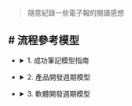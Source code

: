 ##### <!-- ref -->

> 隨意紀錄一些電子報的閱讀感想

## # 流程參考模型

<!-- 1. 成功筆記模型指南 -->

- <details close>
  <summary>1. 成功筆記模型指南</summary>

  <br>

  [《 Documenting knowledge: a guide to successful note-taking 》](https://github.com/readme/guides/documentation-note-taking?mc_cid=18ff349e7c&mc_eid=49edbbde24)

  - 我的解讀：可用於兩件事 (1)團隊協作筆記 (2)個人快速臨時筆記

    <br>
    <!-- (1)團隊協作筆記 -->

    - 1. 團隊中，各自所做的筆記，可以這個形式來儲存，而可以方便搜尋出相關內容的所有檔案

    <br>
    <!-- (2)個人快速臨時筆記 -->

    - 2. 用來記錄自己的臨時筆記，再以一個欄位標註是否已整理歸檔（也就是可用來取代現在此地的「未分類」這個資料夾）。也可以把與目前暫時使用 google sheet 來實作 GTD 的內容整合進來，使用 PARA 形式紀錄

    <br>
    <!-- 所想方法 -->

    - 所想方法：
      - 筆記分這四個欄位，要可以分開搜尋的欄位，像是 DB 那樣儲存。
      - 想簡易做一個此格式的 CRUD web app 以供使用。或是找到易於做此格式的現成 APP。

    <br>

  - PARA 筆記法簡錄：

    <br>
    <!-- 項目 -->

    - 項目：一系列與目標相關的任務，有截止日期

      - 例如：應用程序模型、產品規格、博客文章

    <br>
    <!-- 領域 -->

    - 領域：隨著時間的推移保持標準的活動範圍

      - 例如：專業發展、直接下屬、產品、寫作

    <br>
    <!-- 資源 -->

    - 資源：持續感興趣的話題或主題

      - 例如：項目管理、linting、隊友信息

    <br>
    <!-- 檔案 -->

    - 檔案：來自其他三個類別的非活動項目

      - 例如：已完成或不活動的項目、您不再致力於的領域、不再相關的資源

    <br>
    <!-- 另一個範例 -->

  - 網路上的一個範例，像是跟上述完全不同的另一個感覺（再研究）

    ![](https://i.imgur.com/jlwQhiq.jpg)

  </details>

<!-- 2. 產品開發週期模型 -->

- <details close>
  <summary>2. 產品開發週期模型</summary>

  <br>

  [《 5 Must-Have Stages of Product Development Lifecycle 》](https://medium.com/techmagic/5-must-have-stages-of-product-development-lifecycle-2b875dd3d42c)

  - 我的解讀：

    <br>
    <!-- (1) -->

    - 1.

    <br>

  </details>

<!-- 3. 軟體開發週期模型 -->

- <details close>
  <summary>3. 軟體開發週期模型</summary>

  <br>

  [《 Software Development Lifecycle Models - All You Need to Know 》](https://www.techmagic.co/blog/saas-development-lifecycle/)

  - 我的解讀：

    <br>
    <!-- (1) -->

    - 1.

    <br>

  </details>
